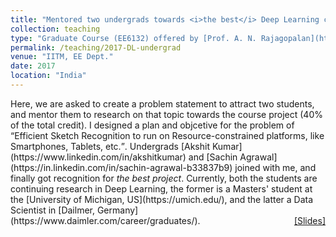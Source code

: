 ```yaml
---
title: "Mentored two undergrads towards <i>the best</i> Deep Learning course project"
collection: teaching
type: "Graduate Course (EE6132) offered by [Prof. A. N. Rajagopalan](http://www.ee.iitm.ac.in/~raju/) and [Prof. Kaushik Mitra](http://www.ee.iitm.ac.in/kmitra/)"
permalink: /teaching/2017-DL-undergrad
venue: "IITM, EE Dept."
date: 2017
location: "India"
---
```

<p style="text-align:left;">
   Here, we are asked to create a problem statement to attract two students, and mentor them to research on that topic towards the course project (40% of the total credit).  I designed a plan and objcetive for the problem of <q>Efficient Sketch Recognition to run on Resource-constrained platforms, like Smartphones, Tablets, etc.</q>. Undergrads [Akshit Kumar](https://www.linkedin.com/in/akshitkumar) and [Sachin Agrawal](https://in.linkedin.com/in/sachin-agrawal-b33837b9) joined with me, and finally got recognition for <i>the best project</i>. Currently, both the students are continuing research in Deep Learning, the former is a Masters' student at the [University of Michigan, US](https://umich.edu/), and the latter a Data Scientist in [Dailmer, Germany](https://www.daimler.com/career/graduates/).
    <span style="float:right;">
         <a href="https://drive.google.com/open?id=1Nq6xaKSR0Uem0Qs2V-1yC_SuMH2qeRuH">&#91;Slides&#93;</a>  
    </span>
</p>

